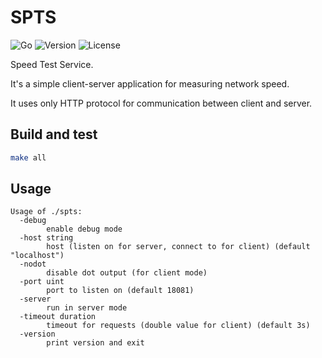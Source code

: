# SPTS

![Go](https://github.com/z0rr0/spts/workflows/Go/badge.svg)
![Version](https://img.shields.io/github/tag/z0rr0/spts.svg)
![License](https://img.shields.io/github/license/z0rr0/spts.svg)

Speed Test Service.

It's a simple client-server application for measuring network speed.

It uses only HTTP protocol for communication between client and server.

## Build and test

```sh
make all
```

## Usage

```
Usage of ./spts:
  -debug
        enable debug mode
  -host string
        host (listen on for server, connect to for client) (default "localhost")
  -nodot
        disable dot output (for client mode)
  -port uint
        port to listen on (default 18081)
  -server
        run in server mode
  -timeout duration
        timeout for requests (double value for client) (default 3s)
  -version
        print version and exit
```
